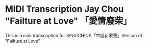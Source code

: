 # MIDI Transcription Jay Chou "Failture at Love" 「愛情廢柴」
This is a midi transcription for SING!CHINA「中國新歌聲」Version of "Failture at Love"